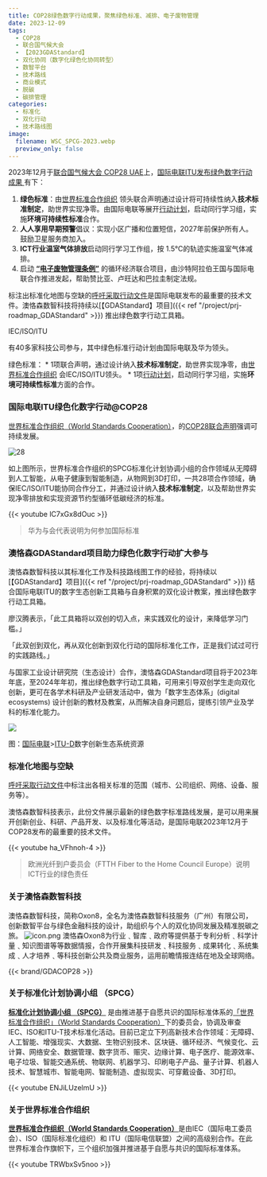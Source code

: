 ```yaml
---
title: COP28绿色数字行动成果，聚焦绿色标准、减排、电子废物管理
date: 2023-12-09
tags:
  - COP28
  - 联合国气候大会
  - 【2023GDAStandard】
  - 双化协同（数字化绿色化协同转型）
  - 数智平台
  - 技术路线
  - 商业模式
  - 脱碳
  - 碳排管理
categories:
  - 标准化
  - 双化行动
  - 技术路线图
image:
  filename: WSC_SPCG-2023.webp
  preview_only: false
---
```


2023年12月于[联合国气候大会 COP28 UAE](https://www.cop28.com/)上，[国际电联ITU发布绿色数字行动成果 ](https://www.itu.int/initiatives/green-digital-action-atcop28/about/outcomes/)有下：

1. **绿色标准**：由[世界标准合作组织](https://www.worldstandardscooperation.org/) 领头联合声明通过设计将可持续性纳入**技术标准制定**，助世界实现净零。由国际电联等展开[行动计划](http://www.itu.int/initiatives/green-digital-action-atcop28/wp-content/uploads/sites/4/2023/12/Call-to-Action-Pillar4-Green-standards.pdf)，启动同行学习组，实施**环境可持续性标准**合作。
2. **人人享用早期预警**倡议：实现小区广播和位置短信，2027年前保护所有人。鼓励卫星服务商加入。
3. **ICT行业温室气体排放**启动同行学习工作组，按 1.5°C的轨迹实施温室气体减排。
4. 启动 **[“电子废物管理条例”](https://www.itu.int/hub/2023/12/how-to-reduce-e-waste-and-build-circular-economies/)** 的循环经济联合项目，由沙特阿拉伯王国与国际电联合作推进发起，帮助赞比亚、卢旺达和巴拉圭制定法规。

标注出标准化地图与空缺的[呼吁采取行动文件](https://www.itu.int/initiatives/green-digital-action-atcop28/wp-content/uploads/sites/4/2023/12/Call-to-Action-Pillar4-Green-standards.pdf)是国际电联发布的最重要的技术文件。澳恪森数智科技将持续以[【GDAStandard】项目]({{< ref "/project/prj-roadmap_GDAStandard" >}})
推出绿色数字行动工具箱。

<!--more-->

IEC/ISO/ITU

有40多家科技公司参与，其中绿色标准行动计划由国际电联及华为领头。

绿色标准：
	* 1项联合声明，通过设计纳入**技术标准制定**，助世界实现净零，由[世界标准合作组织](https://www.worldstandardscooperation.org/) 会IEC/ISO/ITU领头。
	* 1项[行动计划](http://www.itu.int/initiatives/green-digital-action-atcop28/wp-content/uploads/sites/4/2023/12/Call-to-Action-Pillar4-Green-standards.pdf)，启动同行学习组，实施**环境可持续性标准**方面的合作。

### 国际电联ITU绿色化数字行动@COP28 

[世界标准合作组织（World Standards Cooperation）](https://www.worldstandardscooperation.org/)，的[COP28联合声明](https://www.worldstandardscooperation.org/wp-content/uploads/2023/11/WSC_Statement_Standards-Digital_8_Nov_2023.pdf)强调可持续发展。

![28](WSC_SPCG-2023.webp)

如上图所示，世界标准合作组织的SPCG标准化计划协调小组的合作领域从无障碍到人工智能，从电子健康到智能制造，从物网到3D打印，一共28项合作领域，确保IEC/ISO/ITU能协同合作分工，并通过设计纳入**技术标准制定**，以及帮助世界实现净零排放和实现资源节约型循环低碳经济的标准。

{{< youtube lC7xGx8dOuc >}}

> 华为与会代表说明为何参加国际标准

### 澳恪森GDAStandard项目助力绿色化数字行动扩大参与

澳恪森数智科技以其标准化工作及科技路线图工作的经验，将持续以[【GDAStandard】项目]({{< ref "/project/prj-roadmap_GDAStandard" >}})
结合国际电联ITU的数字生态创新工具箱与自身积累的双化设计教案，推出绿色数字行动工具箱。

廖汉腾表示，「此工具箱将以双创的切入点，来实践双化的设计，来降低学习门槛。」

「此双创到双化，再从双化创新到双化行动的国际标准化工作，正是我们试过可行的实践路线。」

与国家工业设计研究院（生态设计）合作，澳恪森GDAStandard项目将于2023年年底，至2024年年初，推出绿色数字行动工具箱，可用来引导双创学生走向双化创新，更可在各学术科研及产业研发活动中，做为「数字生态体系」(digital ecosystems) 设计创新的教材及教案，从而解决自身问题后，提练引领产业及学科的标准化能力。


![](ITU-D-Digital_Inno_Ecosystem.zh.png)

图：[国际电联](https://www.itu.int/Pages/VariationRoot.aspx "ITU")>[ITU-D](https://www.itu.int/en/ITU-D/Pages/default.aspx "The site of the Telecommunication Development Sector of the International Telecommunication Union")数字创新生态系统资源

### 标准化地图与空缺

[呼吁采取行动文件](https://www.itu.int/initiatives/green-digital-action-atcop28/wp-content/uploads/sites/4/2023/12/Call-to-Action-Pillar4-Green-standards.pdf)中标注出各相关标准的范围（城市、公司组织、网络、设备、服务等）。

澳恪森数智科技表示，此份文件展示最新的绿色数字标准路线发展，是可以用来展开创新创业、科研、产品开发、以及标准化等活动，是国际电联2023年12月于COP28发布的最重要的技术文件。

{{< youtube ha_VFhnoh-4 >}}

> 欧洲光纤到户委员会（FTTH Fiber to the Home Council Europe）说明ICT行业的绿色责任

### 关于澳恪森数智科技
澳恪森数智科技，简称Oxon8，全名为澳恪森数智科技服务（广州）有限公司，创新数智平台与绿色金融科技的设计，助组织与个人的双化协同发展及精准脱碳之旅。
![icon.png](icon.png)
澳恪森Oxon8为行业﹑智库﹑政府等提供基于专利分析﹑科学计量﹑知识图谱等等数据情报，合作开展集科技研发﹑科技服务﹑成果转化﹑系统集成﹑人才培养﹑等科技创新公共及商业服务，运用前瞻情报连结在地及全球网络。

{{< brand/GDACOP28 >}}

### 关于标准化计划协调小组 （SPCG）

**[标准化计划协调小组 （SPCG）](https://www.worldstandardscooperation.org/what-we-do/spcg/)** 是由推进基于自愿共识的国际标准体系的[「世界标准合作组织」（World Standards Cooperation）](https://www.worldstandardscooperation.org/)下的委员会，协调及审查IEC、ISO和ITU-T技术标准化活动。目前已定立下列高新技术合作领域：无障碍、人工智能、增强现实、大数据、生物识别技术、区块链、循环经济、气候变化、云计算、网络安全、数据管理、数字货币、赈灾、边缘计算、电子医疗、能源效率、电子垃圾、智能交通系统、物联网、机器学习、印刷电子产品、量子计算、机器人技术、智慧城市、智能电网、智能制造、虚拟现实、可穿戴设备、3D打印。

{{< youtube ENJiLUzelmU >}}

### 关于世界标准合作组织

[**世界标准合作组织（World Standards Cooperation）**](https://www.worldstandardscooperation.org/)是由IEC（国际电工委员会）、ISO（国际标准化组织）和 ITU（国际电信联盟）之间的高级别合作。在此世界标准合作旗帜下，三个组织加强并推进基于自愿与共识的国际标准体系。


{{< youtube TRWbxSv5noo >}}